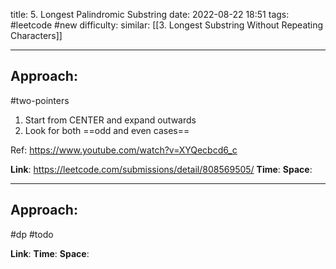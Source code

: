 title: 5. Longest Palindromic Substring
date: 2022-08-22 18:51
tags: #leetcode #new
difficulty:
similar: [[3. Longest Substring Without Repeating Characters]]

---
## Approach:
#two-pointers 

1. Start from CENTER and expand outwards
2. Look for both ==odd and even cases==

Ref:
https://www.youtube.com/watch?v=XYQecbcd6_c

**Link**: https://leetcode.com/submissions/detail/808569505/
**Time**:
**Space**:

---
## Approach:
#dp 
#todo 

**Link**: 
**Time**:
**Space**: